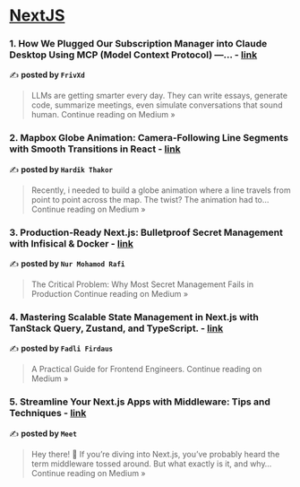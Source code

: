 
<h1><a href=https://medium.com/tag/nextjs/recommended target="_blank" rel="noopener noreferrer">NextJS</a></h1>
<h3>1. How We Plugged Our Subscription Manager into Claude Desktop Using MCP (Model Context Protocol) —… - <a href="https://medium.com/@afaqak124/how-we-plugged-our-subscription-manager-into-claude-desktop-using-mcp-model-context-protocol-f9eb1a9c60d4?source=rss------nextjs-5" target="_blank" rel="noopener noreferrer">link</a></h3>

✍️ **posted by `FrivXd`**

<blockquote>LLMs are getting smarter every day. They can write essays, generate code, summarize meetings, even simulate conversations that sound human.
Continue reading on Medium »</blockquote>

<h3>2. Mapbox Globe Animation: Camera-Following Line Segments with Smooth Transitions in React - <a href="https://medium.com/@hardikthakor239/mapbox-globe-animation-camera-following-line-segments-with-smooth-transitions-in-react-7926b0377f0a?source=rss------nextjs-5" target="_blank" rel="noopener noreferrer">link</a></h3>

✍️ **posted by `Hardik Thakor`**

<blockquote>Recently, i needed to build a globe animation where a line travels from point to point across the map. The twist? The animation had to…
Continue reading on Medium »</blockquote>

<h3>3. Production-Ready Next.js: Bulletproof Secret Management with Infisical & Docker - <a href="https://medium.com/@nurmdrafi/production-ready-next-js-bulletproof-secret-management-with-infisical-docker-5cc2c471d32d?source=rss------nextjs-5" target="_blank" rel="noopener noreferrer">link</a></h3>

✍️ **posted by `Nur Mohamod Rafi`**

<blockquote>The Critical Problem: Why Most Secret Management Fails in Production
Continue reading on Medium »</blockquote>

<h3>4. Mastering Scalable State Management in Next.js with TanStack Query, Zustand, and TypeScript. - <a href="https://medium.com/@fadli99xyz/mastering-scalable-state-management-in-next-js-with-tanstack-query-zustand-and-typescript-ecc0205db12e?source=rss------nextjs-5" target="_blank" rel="noopener noreferrer">link</a></h3>

✍️ **posted by `Fadli Firdaus`**

<blockquote>A Practical Guide for Frontend Engineers.
Continue reading on Medium »</blockquote>

<h3>5. Streamline Your Next.js Apps with Middleware: Tips and Techniques - <a href="https://meetpan1048.medium.com/streamline-your-next-js-apps-with-middleware-tips-and-techniques-35fd2d2f3663?source=rss------nextjs-5" target="_blank" rel="noopener noreferrer">link</a></h3>

✍️ **posted by `Meet`**

<blockquote>Hey there! 👋 If you’re diving into Next.js, you’ve probably heard the term middleware tossed around. But what exactly is it, and why…
Continue reading on Medium »</blockquote>

